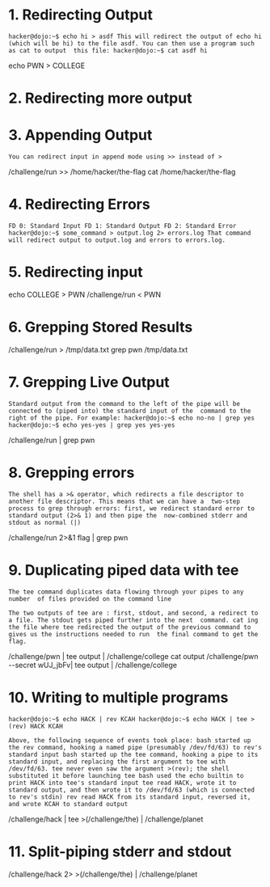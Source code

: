 # 1. Redirecting Output

`hacker@dojo:~$ echo hi > asdf
This will redirect the output of echo hi (which will be hi) to the file asdf. You can then use a program such as cat to output 
this file:
hacker@dojo:~$ cat asdf
hi`

echo  PWN > COLLEGE

# 2. Redirecting more output

# 3. Appending Output

`You can redirect input in append mode using >> instead of >`

 /challenge/run >> /home/hacker/the-flag
 cat /home/hacker/the-flag

 # 4. Redirecting Errors

 `FD 0: Standard Input
FD 1: Standard Output
FD 2: Standard Error
hacker@dojo:~$ some_command > output.log 2> errors.log
That command will redirect output to output.log and errors to errors.log.`

# 5. Redirecting input

echo COLLEGE > PWN
/challenge/run < PWN

# 6. Grepping Stored Results

/challenge/run >  /tmp/data.txt
grep pwn /tmp/data.txt

# 7. Grepping Live Output

`Standard output from the command to the left of the pipe will be connected to (piped into) the standard input of the 
command to the right of the pipe. For example:
hacker@dojo:~$ echo no-no | grep yes
hacker@dojo:~$ echo yes-yes | grep yes
yes-yes`

/challenge/run | grep pwn

# 8. Grepping errors

`The shell has a >& operator, which redirects a file descriptor to another file descriptor. This means that we can have a 
two-step process to grep through errors: first, we redirect standard error to standard output (2>& 1) and then pipe the 
now-combined stderr and stdout as normal (|)`

 /challenge/run 2>&1  flag | grep pwn

 # 9. Duplicating piped data with tee

 `The tee command duplicates data flowing through your pipes to any number  of files provided on the command line`
 
 `The two outputs of tee are : first, stdout, and second, a redirect to a file. The stdout gets piped further into the next 
 command. cat ing the file where tee redirected the output of the previous command to gives us the instructions needed to run 
 the final command to get the flag.`
 

 /challenge/pwn | tee output | /challenge/college
 cat output
 /challenge/pwn --secret wUJ_jbFv| tee output | /challenge/college

# 10. Writing to multiple programs

 `hacker@dojo:~$ echo HACK | rev
KCAH
hacker@dojo:~$ echo HACK | tee >(rev)
HACK
KCAH`

`Above, the following sequence of events took place:
bash started up the rev command, hooking a named pipe (presumably /dev/fd/63) to rev's standard input
bash started up the tee command, hooking a pipe to its standard input, and replacing the first argument to tee with /dev/fd/63. tee never even saw the argument >(rev); the shell substituted it before launching tee
bash used the echo builtin to print HACK into tee's standard input
tee read HACK, wrote it to standard output, and then wrote it to /dev/fd/63 (which is connected to rev's stdin)
rev read HACK from its standard input, reversed it, and wrote KCAH to standard output`

 /challenge/hack | tee >(/challenge/the) | /challenge/planet

 # 11. Split-piping stderr and stdout

/challenge/hack 2> >(/challenge/the) | /challenge/planet
